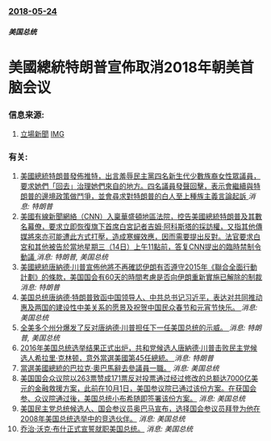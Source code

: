 ### [2018-05-24](/news/2018/05/24/index.md)

##### 美国总统
# 美國總統特朗普宣佈取消2018年朝美首脑会议 




### 信息来源:

1. [立場新聞](https://thestandnews.com/international/%E7%89%B9%E6%9C%97%E6%99%AE%E5%8E%BB%E4%BF%A1%E9%87%91%E6%AD%A3%E6%81%A9-%E5%AE%A3%E5%B8%83%E7%89%B9%E9%87%91%E6%9C%83%E5%8F%96%E6%B6%88/) [IMG](https://thestandnews.com/static/v3/images/standhk-og-600x315.png)

### 有关:

1. [美國總統特朗普發佈推特，出言羞辱民主黨四名新生代少數族裔女性眾議員，要求她們「回去」治理她們來自的地方。四名議員發聲回擊，表示會繼續與特朗普的邊境政策做鬥爭，並會尋求對特朗普的白人至上種族主義言論起訴 ](/zh/news/2019/07/14/美國總統特朗普發佈推特-出言羞辱民主黨四名新生代少數族裔女性眾議員-要求她們-回去-治理她們來自的地方-四名議員發聲回擊.md) _消息: 特朗普_
2. [美國有線新聞網絡（CNN）入稟華盛頓地區法院，控告美國總統特朗普及其數名幕僚，要求立即恢復旗下首席白宮記者吉姆·阿科斯塔的採訪權，又指其他傳媒將來亦可能遭此方式打壓，造成寒蟬效應，因而需要提出反對。法官要求白宮和其他被告於當地星期三（14日）上午11點前，答复CNN提出的臨時禁制令動議 ](/zh/news/2018/11/13/美國有線新聞網絡-CNN-入稟華盛頓地區法院-控告美國總統特朗普及其數名幕僚-要求立即恢復旗下首席白宮記者吉姆-阿科斯塔.md) _消息: 特朗普, 美国总统_
3. [美國總統唐納德·川普宣佈他將不再確認伊朗有否遵守2015年《聯合全面行動計劃》的條款，美国国会有60天的時間考慮是否向伊朗重新實施已解除的制裁 ](/zh/news/2017/10/13/美國總統唐納德-川普宣佈他將不再確認伊朗有否遵守2015年-聯合全面行動計劃-的條款-美国国会有60天的時間考慮是否向伊.md) _消息: 特朗普_
4. [美国总统唐纳德·特朗普致函中国领导人、中共总书记习近平，表达对共同推动惠及两国的建设性中美关系的愿景及祝贺中国民众春节和元宵节快乐。 ](/zh/news/2017/02/9/美国总统唐纳德-特朗普致函中国领导人-中共总书记习近平-表达对共同推动惠及两国的建设性中美关系的愿景及祝贺中国民众春节和.md) _消息: 美国总统_
5. [全美多个州分爆发了反对唐纳德·川普担任下一任美国总统的示威。 ](/zh/news/2016/11/10/全美多个州分爆发了反对唐纳德-川普担任下一任美国总统的示威.md) _消息: 特朗普, 美国总统_
6. [2016年美国总统选举结果正式出炉，共和党候选人唐納德·川普击败民主党候选人希拉里·克林顿，意外當選美國第45任總統。 ](/zh/news/2016/11/9/2016年美国总统选举结果正式出炉-共和党候选人唐納德-川普击败民主党候选人希拉里-克林顿-意外當選美國第45任總統.md) _消息: 特朗普_
7. [當選美國總統的巴拉克·奧巴馬辭去參議員一職。](/zh/news/2008/11/16/當選美國總統的巴拉克-奧巴馬辭去參議員一職.md) _消息: 美国总统_
8. [美国国会众议院以263票赞成171票反对投票通过经过修改的总额达7000亿美元的金融救援方案，此前在10月1日，美国参议院已通过该份方案。在获国会参、众议院通过後，美国总统小布希随即签署该份方案。](/zh/news/2008/10/3/美国国会众议院以263票赞成171票反对投票通过经过修改的总额达7000亿美元的金融救援方案-此前在10月1日-美国参议.md) _消息: 美国总统_
9. [ 美国民主党总统候选人、国会参议员奥巴马宣布，选择国会参议员拜登为他在2008年美国总统选举中的竞选伙伴。](/zh/news/2008/08/23/美国民主党总统候选人-国会参议员奥巴马宣布-选择国会参议员拜登为他在2008年美国总统选举中的竞选伙伴.md) _消息: 美国总统_
10. [ 乔治·沃克·布什正式宣誓就职美国总统。](/zh/news/2005/01/20/乔治-沃克-布什正式宣誓就职美国总统.md) _消息: 美国总统_
